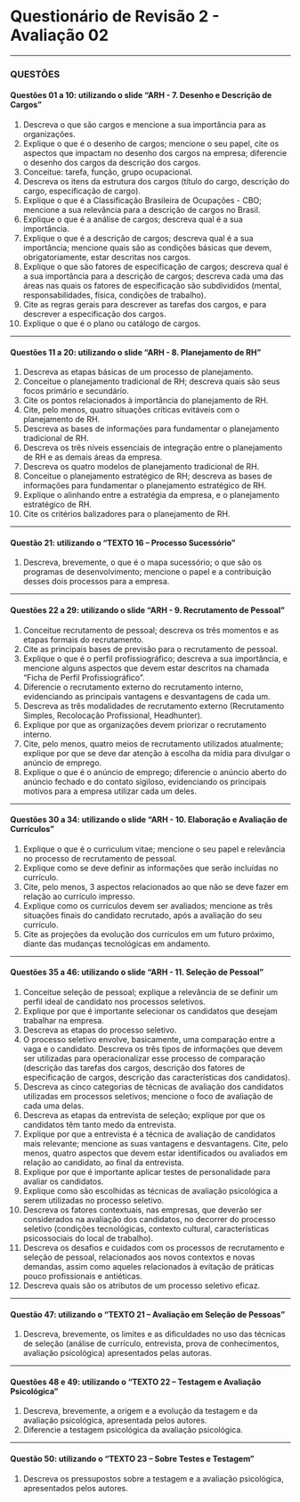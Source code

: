 # Questionário de Revisão 2 - Avaliação 02

---

### QUESTÕES

#### Questões 01 a 10: utilizando o slide “ARH - 7. Desenho e Descrição de Cargos”

1. Descreva o que são cargos e mencione a sua importância para as organizações.  
2. Explique o que é o desenho de cargos; mencione o seu papel, cite os aspectos que impactam no desenho dos cargos na empresa; diferencie o desenho dos cargos da descrição dos cargos.  
3. Conceitue: tarefa, função, grupo ocupacional.  
4. Descreva os itens da estrutura dos cargos (título do cargo, descrição do cargo, especificação de cargo).  
5. Explique o que é a Classificação Brasileira de Ocupações - CBO; mencione a sua relevância para a descrição de cargos no Brasil.  
6. Explique o que é a análise de cargos; descreva qual é a sua importância.  
7. Explique o que é a descrição de cargos; descreva qual é a sua importância; mencione quais são as condições básicas que devem, obrigatoriamente, estar descritas nos cargos.  
8. Explique o que são fatores de especificação de cargos; descreva qual é a sua importância para a descrição de cargos; descreva cada uma das áreas nas quais os fatores de especificação são subdivididos (mental, responsabilidades, física, condições de trabalho).  
9. Cite as regras gerais para descrever as tarefas dos cargos, e para descrever a especificação dos cargos.  
10. Explique o que é o plano ou catálogo de cargos.  

---

#### Questões 11 a 20: utilizando o slide “ARH - 8. Planejamento de RH”

1. Descreva as etapas básicas de um processo de planejamento.  
2. Conceitue o planejamento tradicional de RH; descreva quais são seus focos primário e secundário.  
3. Cite os pontos relacionados à importância do planejamento de RH.  
4. Cite, pelo menos, quatro situações críticas evitáveis com o planejamento de RH.  
5. Descreva as bases de informações para fundamentar o planejamento tradicional de RH.  
6. Descreva os três níveis essenciais de integração entre o planejamento de RH e as demais áreas da empresa.  
7. Descreva os quatro modelos de planejamento tradicional de RH.  
8. Conceitue o planejamento estratégico de RH; descreva as bases de informações para fundamentar o planejamento estratégico de RH.  
9. Explique o alinhando entre a estratégia da empresa, e o planejamento estratégico de RH.  
10. Cite os critérios balizadores para o planejamento de RH.  

---

#### Questão 21: utilizando o “TEXTO 16 – Processo Sucessório”

1. Descreva, brevemente, o que é o mapa sucessório; o que são os programas de desenvolvimento; mencione o papel e a contribuição desses dois processos para a empresa.  

---

#### Questões 22 a 29: utilizando o slide “ARH - 9. Recrutamento de Pessoal”

1. Conceitue recrutamento de pessoal; descreva os três momentos e as etapas formais do recrutamento.  
2. Cite as principais bases de previsão para o recrutamento de pessoal.  
3. Explique o que é o perfil profissiográfico; descreva a sua importância, e mencione alguns aspectos que devem estar descritos na chamada “Ficha de Perfil Profissiográfico”.  
4. Diferencie o recrutamento externo do recrutamento interno, evidenciando as principais vantagens e desvantagens de cada um.  
5. Descreva as três modalidades de recrutamento externo (Recrutamento Simples, Recolocação Profissional, Headhunter).  
6. Explique por que as organizações devem priorizar o recrutamento interno.  
7. Cite, pelo menos, quatro meios de recrutamento utilizados atualmente; explique por que se deve dar atenção à escolha da mídia para divulgar o anúncio de emprego.  
8. Explique o que é o anúncio de emprego; diferencie o anúncio aberto do anúncio fechado e do contato sigiloso, evidenciando os principais motivos para a empresa utilizar cada um deles.  

---

#### Questões 30 a 34: utilizando o slide “ARH - 10. Elaboração e Avaliação de Currículos”

1. Explique o que é o curriculum vitae; mencione o seu papel e relevância no processo de recrutamento de pessoal.  
2. Explique como se deve definir as informações que serão incluídas no currículo.  
3. Cite, pelo menos, 3 aspectos relacionados ao que não se deve fazer em relação ao currículo impresso.  
4. Explique como os currículos devem ser avaliados; mencione as três situações finais do candidato recrutado, após a avaliação do seu currículo.  
5. Cite as projeções da evolução dos currículos em um futuro próximo, diante das mudanças tecnológicas em andamento.  

---

#### Questões 35 a 46: utilizando o slide “ARH - 11. Seleção de Pessoal”

1. Conceitue seleção de pessoal; explique a relevância de se definir um perfil ideal de candidato nos processos seletivos.  
2. Explique por que é importante selecionar os candidatos que desejam trabalhar na empresa.  
3. Descreva as etapas do processo seletivo.  
4. O processo seletivo envolve, basicamente, uma comparação entre a vaga e o candidato. Descreva os três tipos de informações que devem ser utilizadas para operacionalizar esse processo de comparação (descrição das tarefas dos cargos, descrição dos fatores de especificação de cargos, descrição das características dos candidatos).  
5. Descreva as cinco categorias de técnicas de avaliação dos candidatos utilizadas em processos seletivos; mencione o foco de avaliação de cada uma delas.  
6. Descreva as etapas da entrevista de seleção; explique por que os candidatos têm tanto medo da entrevista.  
7. Explique por que a entrevista é a técnica de avaliação de candidatos mais relevante; mencione as suas vantagens e desvantagens. Cite, pelo menos, quatro aspectos que devem estar identificados ou avaliados em relação ao candidato, ao final da entrevista.  
8. Explique por que é importante aplicar testes de personalidade para avaliar os candidatos.  
9. Explique como são escolhidas as técnicas de avaliação psicológica a serem utilizadas no processo seletivo.  
10. Descreva os fatores contextuais, nas empresas, que deverão ser considerados na avaliação dos candidatos, no decorrer do processo seletivo (condições tecnológicas, contexto cultural, características psicossociais do local de trabalho).  
11. Descreva os desafios e cuidados com os processos de recrutamento e seleção de pessoal, relacionados aos novos contextos e novas demandas, assim como aqueles relacionados à evitação de práticas pouco profissionais e antiéticas.  
12. Descreva quais são os atributos de um processo seletivo eficaz.  

---

#### Questão 47: utilizando o “TEXTO 21 – Avaliação em Seleção de Pessoas”

1. Descreva, brevemente, os limites e as dificuldades no uso das técnicas de seleção (análise de currículo, entrevista, prova de conhecimentos, avaliação psicológica) apresentados pelas autoras.  

---

#### Questões 48 e 49: utilizando o “TEXTO 22 – Testagem e Avaliação Psicológica”

1. Descreva, brevemente, a origem e a evolução da testagem e da avaliação psicológica, apresentada pelos autores.  
2. Diferencie a testagem psicológica da avaliação psicológica.  

---

#### Questão 50: utilizando o “TEXTO 23 – Sobre Testes e Testagem”

1. Descreva os pressupostos sobre a testagem e a avaliação psicológica, apresentados pelos autores.  
